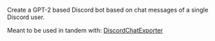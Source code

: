 Create a GPT-2 based Discord bot based on chat messages of a single Discord user.

Meant to be used in tandem with: [DiscordChatExporter](https://github.com/Tyrrrz/DiscordChatExporter)
